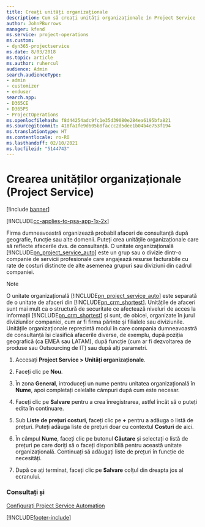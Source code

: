 ```yaml
---
title: Creați unități organizaționale
description: Cum să creați unități organizaționale în Project Service
author: JohnPBurrows
manager: kfend
ms.service: project-operations
ms.custom:
- dyn365-projectservice
ms.date: 8/03/2018
ms.topic: article
ms.author: ruhercul
audience: Admin
search.audienceType:
- admin
- customizer
- enduser
search.app:
- D365CE
- D365PS
- ProjectOperations
ms.openlocfilehash: f8d44254adc9fc1e35d39080e284ea6195bfa821
ms.sourcegitcommit: 418fa1fe9d605b8faccc2d5dee1b04b4e753f194
ms.translationtype: HT
ms.contentlocale: ro-RO
ms.lasthandoff: 02/10/2021
ms.locfileid: "5144743"
---
```

# <a name="create-organizational-units-project-service"></a>Crearea unităților organizaționale (Project Service)

[!include [banner](../includes/psa-now-project-operations.md)]

[!INCLUDE[cc-applies-to-psa-app-1x-2x](../includes/cc-applies-to-psa-app-1x-2x.md)]

Firma dumneavoastră organizează probabil afaceri de consultanță după geografie, funcție sau alte domenii. Puteți crea unitățile organizaționale care să reflecte afacerile dvs. de consultanță. O unitate organizațională [!INCLUDE[pn_project_service_auto](../includes/pn-project-service-auto.md)] este un grup sau o divizie dintr-o companie de servicii profesionale care angajează resurse facturabile cu rate de costuri distincte de alte asemenea grupuri sau diviziuni din cadrul companiei.  
  
> [!NOTE]
>  O unitate organizațională [!INCLUDE[pn_project_service_auto](../includes/pn-project-service-auto.md)] este separată de o unitate de afaceri din [!INCLUDE[pn_crm_shortest](../includes/pn-crm-shortest.md)]. Unitățile de afaceri sunt mai mult ca o structură de securitate ce afectează niveluri de acces la informații [!INCLUDE[pn_crm_shortest](../includes/pn-crm-shortest.md)] și sunt, de obicei, organizate în jurul diviziunilor companiei, cum ar fi firma părinte și filialele sau diviziunile. Unitățile organizaționale reprezintă modul în care compania dumneavoastră de consultanță își clasifică afacerile diverse, de exemplu, după poziția geografică (ca EMEA sau LATAM), după funcție (cum ar fi dezvoltarea de produse sau Outsourcing de IT) sau după alți parametri.  
  
1.  Accesați **Project Service > Unități organizaționale**.  
  
2.  Faceți clic pe **Nou**.  
  
3.  În zona **General**, introduceți un nume pentru unitatea organizațională în **Nume**, apoi completați celelalte câmpuri după cum este necesar.  
  
4.  Faceți clic pe **Salvare** pentru a crea înregistrarea, astfel încât să o puteți edita în continuare.  
  
5.  Sub **Liste de prețuri costuri**, faceți clic pe **+** pentru a adăuga o listă de prețuri. Puteți adăuga liste de prețuri doar cu contextul **Costuri** de aici.  
  
6.  În câmpul **Nume**, faceți clic pe butonul **Căutare** și selectați o listă de prețuri pe care doriți să o faceți disponibilă pentru această unitate organizațională. Continuați să adăugați liste de prețuri în funcție de necesități.  
  
7.  După ce ați terminat, faceți clic pe **Salvare** colțul din dreapta jos al ecranului.  
  
### <a name="see-also"></a>Consultați și  
 [Configurați Project Service Automation](../psa/configure.md)


[!INCLUDE[footer-include](../includes/footer-banner.md)]